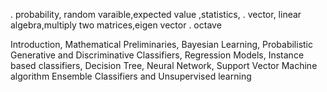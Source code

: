 . probability, random varaible,expected value ,statistics,
. vector, linear algebra,multiply two matrices,eigen vector
. octave 

Introduction, Mathematical Preliminaries, Bayesian
Learning, Probabilistic Generative and Discriminative Classifiers,
Regression Models, Instance based classifiers, Decision Tree,
Neural Network, Support Vector Machine algorithm Ensemble
Classifiers and Unsupervised learning
